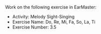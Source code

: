 Work on the following exercise in EarMaster:
- Activity: Melody Sight-Singing
- Exercise Name: Do, Re, Mi, Fa, So, La, Ti
- Exercise Number: 3.5
